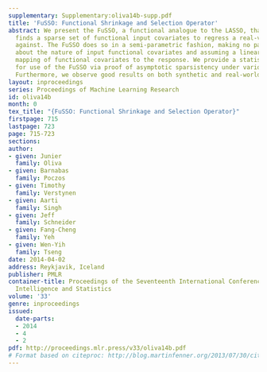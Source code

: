 ```yaml
---
supplementary: Supplementary:oliva14b-supp.pdf
title: 'FuSSO: Functional Shrinkage and Selection Operator'
abstract: We present the FuSSO, a functional analogue to the LASSO, that efficiently
  finds a sparse set of functional input covariates to regress a real-valued response
  against. The FuSSO does so in a semi-parametric fashion, making no parametric assumptions
  about the nature of input functional covariates and assuming a linear form to the
  mapping of functional covariates to the response. We provide a statistical backing
  for use of the FuSSO via proof of asymptotic sparsistency under various conditions.
  Furthermore, we observe good results on both synthetic and real-world data.
layout: inproceedings
series: Proceedings of Machine Learning Research
id: oliva14b
month: 0
tex_title: "{FuSSO: Functional Shrinkage and Selection Operator}"
firstpage: 715
lastpage: 723
page: 715-723
sections: 
author:
- given: Junier
  family: Oliva
- given: Barnabas
  family: Poczos
- given: Timothy
  family: Verstynen
- given: Aarti
  family: Singh
- given: Jeff
  family: Schneider
- given: Fang-Cheng
  family: Yeh
- given: Wen-Yih
  family: Tseng
date: 2014-04-02
address: Reykjavik, Iceland
publisher: PMLR
container-title: Proceedings of the Seventeenth International Conference on Artificial
  Intelligence and Statistics
volume: '33'
genre: inproceedings
issued:
  date-parts:
  - 2014
  - 4
  - 2
pdf: http://proceedings.mlr.press/v33/oliva14b.pdf
# Format based on citeproc: http://blog.martinfenner.org/2013/07/30/citeproc-yaml-for-bibliographies/
---
```

